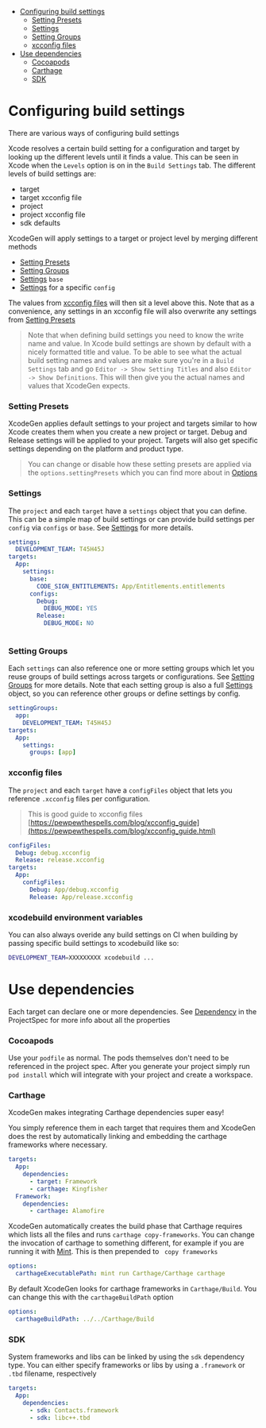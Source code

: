 
- [Configuring build settings](#configuring-build-settings)
    - [Setting Presets](#setting-presets)
    - [Settings](#settings)
    - [Setting Groups](#setting-groups)
    - [xcconfig files](#xcconfig-files)
- [Use dependencies](#use-dependencies)
    - [Cocoapods](#cocoapods)
    - [Carthage](#carthage)
    - [SDK](#sdk)

# Configuring build settings
There are various ways of configuring build settings

Xcode resolves a certain build setting for a configuration and target by looking up the different levels until it finds a value. This can be seen in Xcode when the `Levels` option is on in the `Build Settings` tab. The different levels of build settings are:

- target
- target xcconfig file
- project
- project xcconfig file
- sdk defaults

XcodeGen will apply settings to a target or project level by merging different methods
- [Setting Presets](#setting-presets)
- [Setting Groups](#setting-groups)
- [Settings](#settings) `base`
- [Settings](#settings) for a specific `config`

The values from [xcconfig files](#xcconfig-files) will then sit a level above this. Note that as a convenience, any settings in an xcconfig file will also overwrite any settings from [Setting Presets](#setting-presets)

>Note that when defining build settings you need to know the write name and value. In Xcode build settings are shown by default with a nicely formatted title and value. To be able to see what the actual build setting names and values are make sure you're in a `Build Settings` tab and go `Editor -> Show Setting Titles` and also `Editor -> Show Definitions`. This will then give you the actual names and values that XcodeGen expects.

### Setting Presets
XcodeGen applies default settings to your project and targets similar to how Xcode creates them when you create a new project or target.
Debug and Release settings will be applied to your project. Targets will also get specific settings depending on the platform and product type.

>You can change or disable how these setting presets are applied via the `options.settingPresets` which you can find more about in [Options](#options)

### Settings
The `project` and each `target` have a `settings` object that you can define. This can be a simple map of build settings or can provide build settings per `config` via `configs` or `base`. See [Settings](ProjectSpec#settings) for more details.

```yaml
settings:
  DEVELOPMENT_TEAM: T45H45J
targets:
  App:
    settings:
      base:
        CODE_SIGN_ENTITLEMENTS: App/Entitlements.entitlements
      configs:
        Debug:
          DEBUG_MODE: YES
        Release:
          DEBUG_MODE: NO
     
```

### Setting Groups
Each `settings` can also reference one or more setting groups which let you reuse groups of build settings across targets or configurations. See [Setting Groups](ProjectSpec#setting-groups) for more details. Note that each setting group is also a full [Settings](ProjectSpec#settings) object, so you can reference other groups or define settings by config.

```yaml
settingGroups:
  app:
    DEVELOPMENT_TEAM: T45H45J
targets:
  App:
    settings:
      groups: [app]
```

### xcconfig files
The `project` and each `target` have a `configFiles` object that lets you reference `.xcconfig` files per configuration.

>This is good guide to xcconfig files [https://pewpewthespells.com/blog/xcconfig_guide](https://pewpewthespells.com/blog/xcconfig_guide.html)

```yaml
configFiles:
  Debug: debug.xcconfig
  Release: release.xcconfig
targets:
  App:
    configFiles:
      Debug: App/debug.xcconfig
      Release: App/release.xcconfig
```

### xcodebuild environment variables
You can also always overide any build settings on CI when building by passing specific build settings to xcodebuild like so:

```sh
DEVELOPMENT_TEAM=XXXXXXXXX xcodebuild ...
```

# Use dependencies

Each target can declare one or more dependencies. See [Dependency](ProjectSpec.md#dependency) in the ProjectSpec for more info about all the properties

### Cocoapods
Use your `podfile` as normal. The pods themselves don't need to be referenced in the project spec. After you generate your project simply run `pod install` which will integrate with your project and create a workspace.

### Carthage
XcodeGen makes integrating Carthage dependencies super easy!

You simply reference them in each target that requires them and XcodeGen does the rest by automatically linking and embedding the carthage frameworks where necessary.

```yaml
targets:
  App:
    dependencies:
      - target: Framework
      - carthage: Kingfisher
  Framework:
    dependencies:
      - carthage: Alamofire
```

XcodeGen automatically creates the build phase that Carthage requires which lists all the files and runs `carthage copy-frameworks`. You can change the invocation of carthage to something different, for example if you are running it with [Mint](https://github.com/yonaskolb/mint). This is then prepended to ` copy frameworks`

```yaml
options:
  carthageExecutablePath: mint run Carthage/Carthage carthage
```

By default XcodeGen looks for carthage frameworks in `Carthage/Build`. You can change this with the `carthageBuildPath` option

```yaml
options:
  carthageBuildPath: ../../Carthage/Build
```

### SDK
System frameworks and libs can be linked by using the `sdk` dependency type. You can either specify frameworks or libs by using a `.framework` or `.tbd` filename, respectively

```yaml
targets:
  App:
    dependencies:
      - sdk: Contacts.framework
      - sdk: libc++.tbd
```

